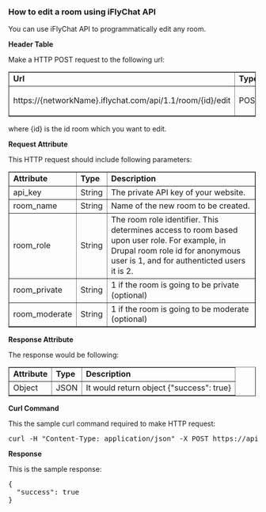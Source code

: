 <h3>How to edit a room using iFlyChat API</h3>

<p>You can use iFlyChat API to programmatically edit any room.</p>

<p><strong>Header Table</strong></p>

<p>Make a&nbsp;HTTP POST request to the following url:</p>

<table border="1" cellpadding="1" cellspacing="1" style="line-height:20.7999992370605px; width:500px">
	<tbody>
		<tr>
			<td><strong>Url</strong></td>
			<td><strong>Type</strong></td>
		</tr>
		<tr>
			<td>
			<p>https://{networkName}.iflychat.com/api/1.1/room/{id}/edit</p>
			</td>
			<td>POST</td>
		</tr>
	</tbody>
</table>

<p>where {id} is the id room which you want to edit.</p>

<p><strong>Request Attribute</strong></p>

<p>This HTTP request should include following parameters:</p>

<table border="1" cellpadding="1" cellspacing="1" style="line-height:20.7999992370605px; width:500px">
	<tbody>
		<tr>
			<td><strong>Attribute</strong></td>
			<td><strong>Type</strong></td>
			<td><strong>Description</strong></td>
		</tr>
		<tr>
			<td>api_key</td>
			<td>String</td>
			<td>The private API key of your website.</td>
		</tr>
		<tr>
			<td>room_name</td>
			<td>String</td>
			<td>Name of the new room to be created.</td>
		</tr>
		<tr>
			<td>room_role</td>
			<td>String</td>
			<td>The room role identifier. This determines access to room based upon user role. For example, in Drupal room role id for anonymous user is 1, and for authenticted users it is 2.</td>
		</tr>
		<tr>
			<td>room_private</td>
			<td>String</td>
			<td>1 if the room is going to be private (optional)</td>
		</tr>
		<tr>
			<td>room_moderate</td>
			<td>String</td>
			<td>1 if the room is going to be moderate (optional)</td>
		</tr>
	</tbody>
</table>

<p><strong>Response Attribute</strong></p>

<p>The response would be following:</p>

<table border="1" cellpadding="1" cellspacing="1" style="line-height:20.7999992370605px; width:500px">
	<tbody>
		<tr>
			<td><strong>Attribute</strong></td>
			<td><strong>Type</strong></td>
			<td><strong>Description</strong></td>
		</tr>
		<tr>
			<td>Object&nbsp;</td>
			<td>JSON</td>
			<td>It would return object {"success": true}</td>
		</tr>
	</tbody>
</table>

<p><strong>Curl Command</strong></p>

<p>This the sample&nbsp;curl command required to make HTTP request:</p>

<pre>
curl -H "Content-Type: application/json" -X POST&nbsp;https://api.iflychat.com/api/1.1/room/4/edit&nbsp;-d "{\"api_key\":\"Wr4vpoJ_ET3lpBdX9E9TukjzDF62L-gc7RGzuZvKqZgW5\", \"room_name\": \"room_4\", \"room_role\": \"1\", \"room_private\": \"1\", \"room_moderate\": \"1\"}"</pre>

<p><strong>Response</strong></p>

<p>This is the sample response:</p>

<pre>
{
  "success": true
}</pre>
